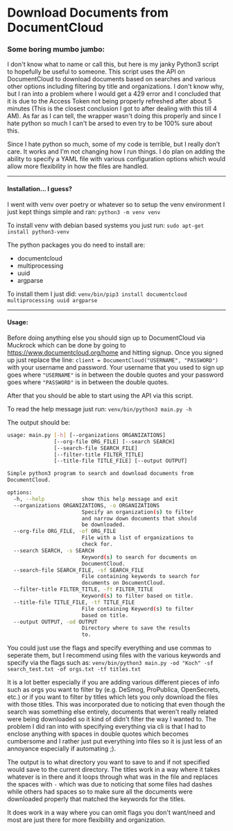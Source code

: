 # Download Documents from DocumentCloud

### Some boring mumbo jumbo:

I don't know what to name or call this, but here is my janky Python3 script to hopefully be useful to someone. This script uses the API on DocumentCloud to download documents based on searches and various other options including filtering by title and organizations. I don't know why, but I ran into a problem where I would get a 429 error and I concluded that it is due to the Access Token not being properly refreshed after about 5 minutes (This is the closest conclusion I got to after dealing with this till 4 AM). As far as I can tell, the wrapper wasn't doing this properly and since I hate python so much I can't be arsed to even try to be 100% sure about this.

Since I hate python so much, some of my code is terrible, but I really don't care. It works and I'm not changing how I run things. I do plan on adding the ability to specify a YAML file with various configuration options which would allow more flexibility in how the files are handled.

---

#### Installation... I guess?

I went with venv over poetry or whatever so to setup the venv environment I just kept things simple and ran: `python3 -m venv venv`

To install venv with debian based systems you just run: `sudo apt-get install python3-venv`

The python packages you do need to install are:

- documentcloud
- multiprocessing
- uuid
- argparse

To install them I just did: `venv/bin/pip3 install documentcloud multiprocessing uuid argparse`

------

#### Usage:

Before doing anything else you should sign up to DocumentCloud via Muckrock which can be done by going to https://www.documentcloud.org/home and hitting signup. Once you signed up just replace the line: `client = DocumentCloud("USERNAME", "PASSWORD")` with your username and password. Your username that you used to sign up goes where `"USERNAME"` is in between the double quotes and your password goes where `"PASSWORD"` is in between the double quotes.

After that you should be able to start using the API via this script.

To read the help message just run: `venv/bin/python3 main.py -h`

The output should be:

```bash
usage: main.py [-h] [--organizations ORGANIZATIONS]
               [--org-file ORG_FILE] [--search SEARCH]
               [--search-file SEARCH_FILE]
               [--filter-title FILTER_TITLE]
               [--title-file TITLE_FILE] [--output OUTPUT]

Simple python3 program to search and download documents from
DocumentCloud.

options:
  -h, --help            show this help message and exit
  --organizations ORGANIZATIONS, -o ORGANIZATIONS
                        Specify an organization(s) to filter
                        and narrow down documents that should
                        be downloaded.
  --org-file ORG_FILE, -of ORG_FILE
                        File with a list of organizations to
                        check for.
  --search SEARCH, -s SEARCH
                        Keyword(s) to search for documents on
                        DocumentCloud.
  --search-file SEARCH_FILE, -sf SEARCH_FILE
                        File containing keywords to search for
                        documents on DocumentCloud.
  --filter-title FILTER_TITLE, -ft FILTER_TITLE
                        Keyword(s) to filter based on title.
  --title-file TITLE_FILE, -tf TITLE_FILE
                        File containing Keyword(s) to filter
                        based on title.
  --output OUTPUT, -od OUTPUT
                        Directory where to save the results
                        to.
```

You could just use the flags and specify everything and use commas to seperate them, but I recommend using files with the various keywords and specify via the flags such as: `venv/bin/python3 main.py -od "Koch" -sf search_test.txt -of orgs.txt -tf titles.txt`

It is a lot better especially if you are adding various different pieces of info such as orgs you want to filter by (e.g. DeSmog, ProPublica, OpenSecrets, etc.) or if you want to filter by titles which lets you only download the files with those titles. This was incorporated due to noticing that even though the search was something else entirely, documents that weren't really related were being downloaded so it kind of didn't filter the way I wanted to. The problem I did ran into with specifying everything via cli is that I had to enclose anything with spaces in double quotes which becomes cumbersome and I rather just put everything into files so it is just less of an annoyance especially if automating ;).

The output is to what directory you want to save to and if not specified would save to the current directory. The titles work in a way where it takes whatever is in there and it loops through what was in the file and replaces the spaces with `-` which was due to noticing that some files had dashes while others had spaces so to make sure all the documents were downloaded properly that matched the keywords for the titles.

It does work in a way where you can omit flags you don't want/need and most are just there for more flexibility and organization.